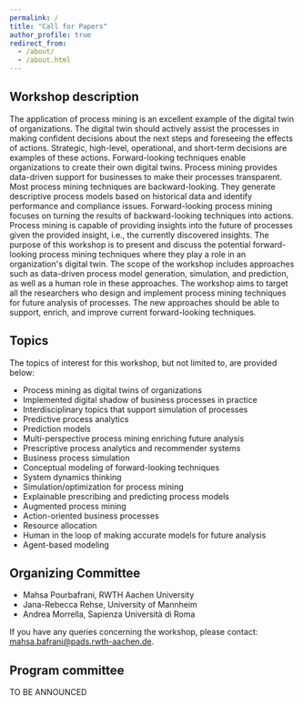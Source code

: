 ```yaml
---
permalink: /
title: "Call for Papers"
author_profile: true
redirect_from: 
  - /about/
  - /about.html
---
```


## Workshop description

The application of process mining is an excellent example of the digital twin of organizations. The digital twin should actively assist the processes in making confident decisions about the next steps and foreseeing the effects of actions. Strategic, high-level, operational, and short-term decisions are examples of these actions. Forward-looking techniques enable organizations to create their own digital twins. Process mining provides data-driven support for businesses to make their processes transparent. Most process mining techniques are backward-looking. They generate descriptive process models based on historical data and identify performance and compliance issues. Forward-looking process mining focuses on turning the results of backward-looking techniques into actions. Process mining is capable of providing insights into the future of processes given the provided insight, i.e., the currently discovered insights.
The purpose of this workshop is to present and discuss the potential forward-looking process mining techniques where they play a role in an organization's digital twin. The scope of the workshop includes approaches such as data-driven process model generation, simulation, and prediction, as well as a human role in these approaches.  The workshop aims to target all the researchers who design and implement process mining techniques for future analysis of processes. The new approaches should be able to support, enrich, and improve current forward-looking techniques.

## Topics
The topics of interest for this workshop, but not limited to, are provided below:

*   Process mining as digital twins of organizations
*   Implemented digital shadow of business processes in practice 
*   Interdisciplinary topics that support simulation of processes
*   Predictive process analytics
*   Prediction models 
*   Multi-perspective process mining enriching future analysis
*   Prescriptive process analytics and recommender systems
*   Business process simulation 
*   Conceptual modeling of forward-looking techniques
*   System dynamics thinking 
*   Simulation/optimization for process mining
*   Explainable prescribing and predicting process models 
*   Augmented process mining 
*   Action-oriented business processes
*   Resource allocation 
*   Human in the loop of making accurate models for future analysis
*   Agent-based modeling


## Organizing Committee

*	Mahsa Pourbafrani, RWTH Aachen University
*	Jana-Rebecca Rehse, University of Mannheim
*	 Andrea Morrella, Sapienza Università di Roma

If you have any queries concerning the workshop, please contact: mahsa.bafrani@pads.rwth-aachen.de.

## Program committee

TO BE ANNOUNCED
